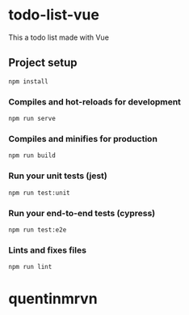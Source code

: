 # todo-list-vue
This a todo list made with Vue
## Project setup
```
npm install
```

### Compiles and hot-reloads for development
```
npm run serve
```

### Compiles and minifies for production
```
npm run build
```

### Run your unit tests (jest)
```
npm run test:unit
```

### Run your end-to-end tests (cypress)
```
npm run test:e2e
```

### Lints and fixes files
```
npm run lint
```
# quentinmrvn
